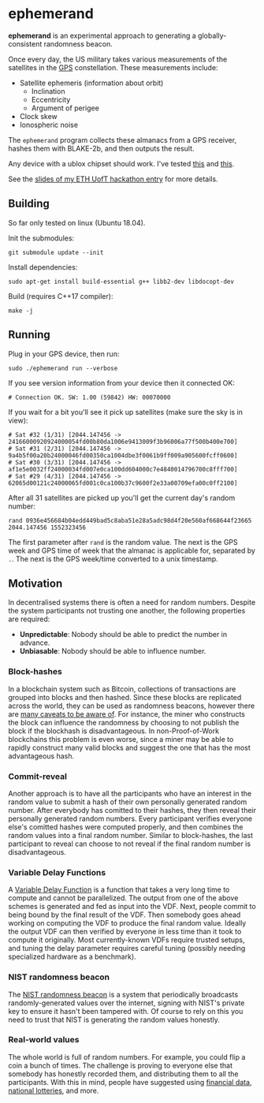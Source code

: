 # ephemerand

**ephemerand** is an experimental approach to generating a globally-consistent randomness beacon.

Once every day, the US military takes various measurements of the satellites in the [GPS](https://en.wikipedia.org/wiki/Global_Positioning_System) constellation. These measurements include:

* Satellite ephemeris (information about orbit)
  * Inclination
  * Eccentricity
  * Argument of perigee
* Clock skew
* Ionospheric noise

The `ephemerand` program collects these almanacs from a GPS receiver, hashes them with BLAKE-2b, and then outputs the result.

Any device with a ublox chipset should work. I've tested [this](https://www.amazon.com/Stratux-Vk-162-Remote-Mount-USB/dp/B01EROIUEW/) and [this](https://www.amazon.ca/gp/product/B077G5KBNV).

See the [slides of my ETH UofT hackathon entry](https://hoytech.github.io/presentations/ephemerand/) for more details.


## Building

So far only tested on linux (Ubuntu 18.04).

Init the submodules:

    git submodule update --init

Install dependencies:

    sudo apt-get install build-essential g++ libb2-dev libdocopt-dev

Build (requires C++17 compiler):

    make -j


## Running

Plug in your GPS device, then run:

    sudo ./ephemerand run --verbose

If you see version information from your device then it connected OK:

    # Connection OK. SW: 1.00 (59842) HW: 00070000

If you wait for a bit you'll see it pick up satellites (make sure the sky is in view):

    # Sat #32 (1/31) [2044.147456 -> 24166000920924000054fd00b80da1006e9413009f3b96006a77f500b400e700]
    # Sat #31 (2/31) [2044.147456 -> 9a4b5f00a20b24000046fd00350ca1004dbe3f0061b9ff009a905600fcff0600]
    # Sat #30 (3/31) [2044.147456 -> af1e5e0032ff24000034fd007e0ca100dd604000c7e4840014796700c8fff700]
    # Sat #29 (4/31) [2044.147456 -> 62065d00121c24000065fd001c0ca100b37c9600f2e33a00709efa00c0ff2100]

After all 31 satellites are picked up you'll get the current day's random number:

    rand 0936e456684b04edd449bad5c8aba51e28a5adc98d4f20e560af668644f23665 2044.147456 1552323456

The first parameter after `rand` is the random value. The next is the GPS week and GPS time of week that the almanac is applicable for, separated by `.`. The next is the GPS week/time converted to a unix timestamp. 



## Motivation

In decentralised systems there is often a need for random numbers. Despite the system participants not trusting one another, the following properties are required:

* **Unpredictable**: Nobody should be able to predict the number in advance.
* **Unbiasable**: Nobody should be able to influence number.

### Block-hashes

In a blockchain system such as Bitcoin, collections of transactions are grouped into blocks and then hashed. Since these blocks are replicated across the world, they can be used as randomness beacons, however there are [many caveats to be aware of](https://blog.positive.com/predicting-random-numbers-in-ethereum-smart-contracts-e5358c6b8620). For instance, the miner who constructs the block can influence the randomness by choosing to not publish the block if the blockhash is disadvantageous. In non-Proof-of-Work blockchains this problem is even worse, since a miner may be able to rapidly construct many valid blocks and suggest the one that has the most advantageous hash.

### Commit-reveal

Another approach is to have all the participants who have an interest in the random value to submit a hash of their own personally generated random number. After everybody has comitted to their hashes, they then reveal their personally generated random numbers. Every participant verifies everyone else's comitted hashes were computed properly, and then combines the random values into a final random number. Similar to block-hashes, the last participant to reveal can choose to not reveal if the final random number is disadvantageous.

### Variable Delay Functions

A [Variable Delay Function](https://vdfresearch.org/) is a function that takes a very long time to compute and cannot be parallelized. The output from one of the above schemes is generated and fed as input into the VDF. Next, people commit to being bound by the final result of the VDF. Then somebody goes ahead working on computing the VDF to produce the final random value. Ideally the output VDF can then verified by everyone in less time than it took to compute it originally. Most currently-known VDFs require trusted setups, and tuning the delay parameter requires careful tuning (possibly needing specialized hardware as a benchmark).

### NIST randomness beacon

The [NIST randomness beacon](https://www.nist.gov/programs-projects/nist-randomness-beacon) is a system that periodically broadcasts randomly-generated values over the internet, signing with NIST's private key to ensure it hasn't been tampered with. Of course to rely on this you need to trust that NIST is generating the random values honestly.

### Real-world values

The whole world is full of random numbers. For example, you could flip a coin a bunch of times. The challenge is proving to everyone else that somebody has honestly recorded them, and distributing them to all the participants. With this in mind, people have suggested using [financial data](https://eprint.iacr.org/2010/361), [national lotteries](https://en.bitcoin.it/wiki/Proof_of_burn), and more.
